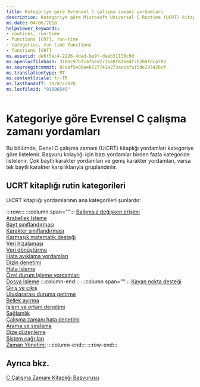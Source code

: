 ```yaml
---
title: Kategoriye göre Evrensel C çalışma zamanı yordamları
description: Kategoriye göre Microsoft Universal C Runtime (UCRT) kitaplığı yordamlarının listesi.
ms.date: 04/06/2018
helpviewer_keywords:
- routines, run-time
- functions [CRT], run-time
- categories, run-time functions
- functions [CRT]
ms.assetid: de6f5ac4-2226-4dad-be9f-deeb31138c9d
ms.openlocfilehash: 3106c97bfcaf6ed273ba9f826edf7b268fdca782
ms.sourcegitcommit: 8caaf5e00aeb727741a273aecafa15de293426cf
ms.translationtype: MT
ms.contentlocale: tr-TR
ms.lasthandoff: 10/07/2020
ms.locfileid: "91806545"
---
```

# <a name="universal-c-runtime-routines-by-category"></a>Kategoriye göre Evrensel C çalışma zamanı yordamları

Bu bölümde, Genel C çalışma zamanı (UıCRT) kitaplığı yordamları kategoriye göre listelenir. Başvuru kolaylığı için bazı yordamlar birden fazla kategoride listelenir. Çok baytlı karakter yordamları ve geniş karakter yordamları, varsa tek baytlı karakter karşılıklarıyla gruplandırılır.

## <a name="ucrt-library-routine-categories"></a>UCRT kitaplığı rutin kategorileri

UıCRT kitaplığı yordamlarının ana kategorileri şunlardır:

:::row:::
   :::column span="":::
      [Bağımsız değişken erişimi](../c-runtime-library/argument-access.md)\
      [Arabellek Işleme](../c-runtime-library/buffer-manipulation.md)\
      [Bayt sınıflandırması](../c-runtime-library/byte-classification.md)\
      [Karakter sınıflandırması](../c-runtime-library/character-classification.md)\
      [Karmaşık matematik desteği](../c-runtime-library/complex-math-support.md)\
      [Veri hizalaması](../c-runtime-library/data-alignment.md)\
      [Veri dönüştürme](../c-runtime-library/data-conversion.md)\
      [Hata ayıklama yordamları](../c-runtime-library/debug-routines.md)\
      [Dizin denetimi](../c-runtime-library/directory-control.md)\
      [Hata Işleme](../c-runtime-library/error-handling-crt.md)\
      [Özel durum Işleme yordamları](../c-runtime-library/exception-handling-routines.md)\
      [Dosya İşleme](../c-runtime-library/file-handling.md)
   :::column-end:::
   :::column span="":::
      [Kayan nokta desteği](../c-runtime-library/floating-point-support.md)\
      [Giriş ve çıkış](../c-runtime-library/input-and-output.md)\
      [Uluslararası duruma getirme](../c-runtime-library/internationalization.md)\
      [Bellek ayırma](../c-runtime-library/memory-allocation.md)\
      [İşlem ve ortam denetimi](../c-runtime-library/process-and-environment-control.md)\
      [Sağlamlık](../c-runtime-library/robustness.md)\
      [Çalışma zamanı hata denetimi](../c-runtime-library/run-time-error-checking.md)\
      [Arama ve sıralama](../c-runtime-library/searching-and-sorting.md)\
      [Dize düzenleme](../c-runtime-library/string-manipulation-crt.md)\
      [Sistem çağrıları](../c-runtime-library/system-calls.md)\
      [Zaman Yönetimi](../c-runtime-library/time-management.md)
   :::column-end:::
:::row-end:::

## <a name="see-also"></a>Ayrıca bkz.

[C Çalışma Zamanı Kitaplığı Başvurusu](../c-runtime-library/c-run-time-library-reference.md)<br/>
